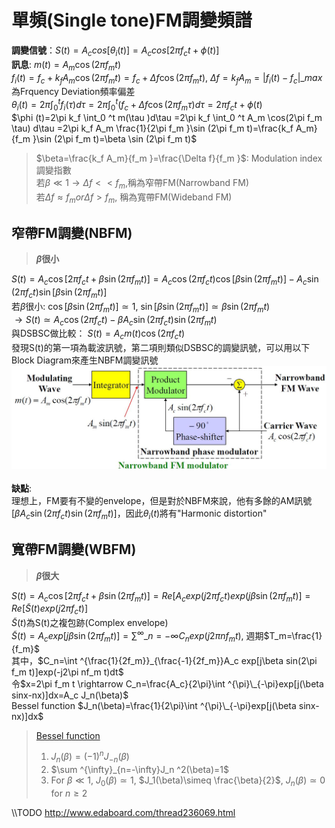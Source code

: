 # 單頻(Single tone)FM調變頻譜
**調變信號**：$S(t)=A_ccos[\theta _i (t)]=A_c cos[2\pi f_c t+\phi (t)]$ </br>
**訊息**: $m(t)=A_m \cos(2\pi f_m t)$ </br>
$f_i (t)=f_c +k_f A_m \cos(2\pi f_m t)=f_c + \Delta f\cos(2\pi f_m t)$, $\Delta f=k_f A_m=|f_i (t)-f_c|\_{max}$ 為Frquency Deviation頻率偏差 </br>
$\theta _i (t)=2\pi \int ^t _0 f_i(\tau) d\tau =2\pi \int ^t _0 (f_c+\Delta f\cos(2\pi f_m \tau) d\tau=2\pi f_c t+\phi (t)$ </br>
$\phi (t)=2\pi k_f \int_0 ^t m(\tau )d\tau =2\pi k_f \int_0 ^t A_m \cos(2\pi f_m \tau) d\tau =2\pi k_f A_m \frac{1}{2\pi f_m }\sin (2\pi f_m t)=\frac{k_f A_m}{f_m }\sin (2\pi f_m t)=\beta \sin (2\pi f_m t)$
> $\beta=\frac{k_f A_m}{f_m }=\frac{\Delta f}{f_m }$: Modulation index 調變指數 </br>
> 若$\beta\ll 1\rightarrow \Delta f<<f_m$,稱為窄帶FM(Narrowband FM) </br>
> 若$\Delta f\approx f_m or \Delta f>f_m$, 稱為寬帶FM(Wideband FM) </br>

## 窄帶FM調變(NBFM)
> **$\beta$很小** </br>

$S(t)=A_c\cos[2\pi f_c t+\beta \sin (2\pi f_m t)]=A_c\cos(2\pi f_c t)\cos[\beta \sin (2\pi f_m t)]-A_c \sin(2\pi f_c t)\sin[\beta \sin (2\pi f_m t)]$ </br>
若$\beta$很小: $\cos[\beta \sin (2\pi f_m t)]\simeq 1$, $\sin[\beta \sin (2\pi f_m t)]\simeq \beta \sin (2\pi f_m t)$ </br>
$\rightarrow S(t)\simeq A_c \cos (2\pi f_c t)-\beta A_c \sin (2\pi f_c t)\sin (2\pi f_m t)$ </br>
與DSBSC做比較： $S(t)=A_c m(t)\cos (2\pi f_c t)$ </br>
發現S(t)的第一項為載波訊號，第二項則類似DSBSC的調變訊號，可以用以下Block Diagram來產生NBFM調變訊號 </br>
![NBFM_modulator](https://github.com/ChenBlue/Communication-System-Note/blob/master/Angle_Modulation/Material/NBFM_mod.JPG) </br>
</br>
**缺點**: </br>
理想上，FM要有不變的envelope，但是對於NBFM來說，他有多餘的AM訊號[$\beta A_c \sin (2\pi f_c t)\sin (2\pi f_m t)$]，因此$\theta _i (t)$將有"Harmonic distortion"

## 寬帶FM調變(WBFM)
> **$\beta$很大** </br>

$S(t)=A_c\cos[2\pi f_c t+\beta \sin (2\pi f_m t)]=Re[A_c exp(j2\pi f_c t)exp(j\beta \sin (2\pi f_m t)]=Re[\tilde{S}(t)exp(j2\pi f_c t)]$ </br>
$\tilde{S}(t)$為S(t)之複包跡(Complex envelope) </br>
$\tilde{S}(t)=A_c exp[j\beta \sin (2\pi f_m t)]=\sum^{\infty} \_{n=-\infty} C_n exp(j2\pi nf_m t)$, 週期$T_m=\frac{1}{f_m}$ </br>
其中，$C_n=\int ^{\frac{1}{2f_m}}_{\frac{-1}{2f_m}}A_c exp[j\beta sin(2\pi f_m t)]exp(-j2\pi nf_m t)dt$ </br>
令$x=2\pi f_m t \rightarrow C_n=\frac{A_c}{2\pi}\int ^{\pi}\_{-\pi}exp[j(\beta sinx-nx)]dx=A_c J_n(\beta)$ </br>
Bessel function $J_n(\beta)=\frac{1}{2\pi}\int ^{\pi}\_{-\pi}exp[j(\beta sinx-nx)]dx$ </br>
> [Bessel function](https://zh.wikipedia.org/wiki/%E8%B4%9D%E5%A1%9E%E5%B0%94%E5%87%BD%E6%95%B0) </br>
> 1. $J_n(\beta)=(-1)^n J_{-n}(\beta)$ </br>
> 2. $\sum ^{\infty}_{n=-\infty}J_n ^2(\beta)=1$ </br>
> 3. For $\beta \ll 1$, $J_0(\beta)\simeq 1$, $J_1(\beta)\simeq \frac{\beta}{2}$, $J_n(\beta)\simeq 0$ for $n\geq 2$ </br>

\\\TODO
http://www.edaboard.com/thread236069.html
